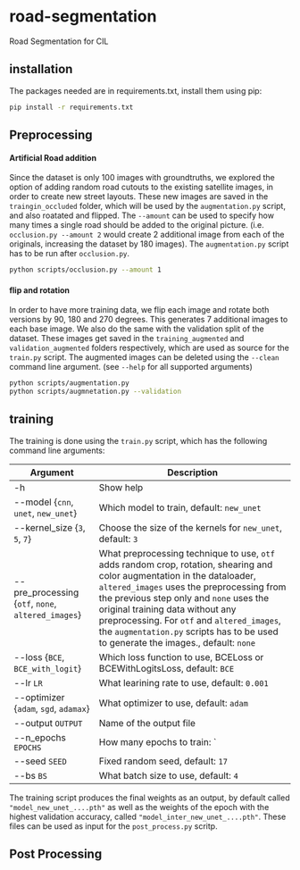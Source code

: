 # road-segmentation
Road Segmentation for CIL

## installation
The packages needed are in requirements.txt, install them using pip:

```bash
pip install -r requirements.txt
```
## Preprocessing
#### Artificial Road addition
Since the dataset is only 100 images with groundtruths, we explored the option of adding random road cutouts to the existing satellite images, in order to create new street layouts. These new images are saved in the `traingin_occluded` folder, which will be used by the `augmentation.py` script, and also roatated and flipped. The `--amount` can be used to specify how many times a single road should be added to the original picture. (i.e. `occlusion.py --amount 2` would create 2 additional image from each of the originals, increasing the dataset by 180 images). The `augmentation.py` script has to be run after `occlusion.py`.

``` bash
python scripts/occlusion.py --amount 1
```

#### flip and rotation
In order to have more training data, we flip each image and rotate both versions by 90, 180 and 270 degrees. This generates 7 additional images to each base image. We also do the same with the validation split of the dataset. These images get saved in the `training_augmented` and `validation_augmented` folders respectively, which are used as source for the `train.py` script. The augmented images can be deleted using the `--clean` command line argument. (see `--help` for all supported arguments)

``` bash
python scripts/augmentation.py
python scripts/augmnetation.py --validation
```

## training
The training is done using the `train.py` script, which has the following command line arguments:

| Argument | Description |
| --- | --- |
| -h | Show help |
| --model {`cnn`, `unet`, `new_unet`} | Which model to train, default: `new_unet`|
| --kernel_size {`3`, `5`, `7`} | Choose the size of the kernels for `new_unet`, default: `3` |
| --pre_processing {`otf`, `none`, `altered_images`} | What preprocessing technique to use, `otf` adds random crop, rotation, shearing and color augmentation in the dataloader, `altered_images` uses the preprocessing from the previous step only and `none` uses the original training data without any preprocessing. For `otf` and `altered_images`, the `augmentation.py` scripts has to be used to generate the images., default: `none` |
| --loss {`BCE`, `BCE_with_logit`} | Which loss function to use, BCELoss or BCEWithLogitsLoss, default: `BCE` |
| --lr `LR` | What learining rate to use, default: `0.001` |
| --optimizer {`adam`, `sgd`, `adamax`} | What optimizer to use, default: `adam` |
| --output `OUTPUT` | Name of the output file |
| --n_epochs `EPOCHS` | How many epochs to train: ` |
| --seed `SEED` | Fixed random seed, default: `17` |
| --bs `BS` | What batch size to use, default: `4` |

The training script produces the final weights as an output, by default called `"model_new_unet_....pth"` as well as the weights of the epoch with the highest validation accuracy, called `"model_inter_new_unet_....pth"`. These files can be used as input for the `post_process.py` scritp.
## Post Processing
